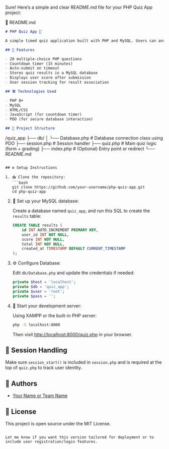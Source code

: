 Sure! Here’s a simple and clear README.md file for your PHP Quiz App project:

📄 README.md

```markdown
# PHP Quiz App 🧠

A simple timed quiz application built with PHP and MySQL. Users can answer multiple-choice questions, and their scores are saved to a database.

## 🚀 Features

- 20 multiple-choice PHP questions
- Countdown timer (15 minutes)
- Auto-submit on timeout
- Stores quiz results in a MySQL database
- Displays user score after submission
- User session tracking for result association

## 🛠️ Technologies Used

- PHP 8+
- MySQL
- HTML/CSS
- JavaScript (for countdown timer)
- PDO (for secure database interaction)

## 📁 Project Structure

```

/quiz\_app
├── db/
│   └── Database.php          # Database connection class using PDO
├── session.php              # Session handler
├── quiz.php                 # Main quiz logic (form + grading)
├── index.php                # (Optional) Entry point or redirect
└── README.md

````

## ⚙️ Setup Instructions

1. 📥 Clone the repository:
   ```bash
   git clone https://github.com/your-username/php-quiz-app.git
   cd php-quiz-app
````

2. 🧾 Set up your MySQL database:

   Create a database named `quiz_app`, and run this SQL to create the `results` table:

   ```sql
   CREATE TABLE results (
       id INT AUTO_INCREMENT PRIMARY KEY,
       user_id INT NOT NULL,
       score INT NOT NULL,
       total INT NOT NULL,
       created_at TIMESTAMP DEFAULT CURRENT_TIMESTAMP
   );
   ```

3. ⚙️ Configure Database:

   Edit `db/Database.php` and update the credentials if needed:

   ```php
   private $host = 'localhost';
   private $db = 'quiz_app';
   private $user = 'root';
   private $pass = '';
   ```

4. 🧪 Start your development server:

   Using XAMPP or the built-in PHP server:

   ```bash
   php -S localhost:8000
   ```

   Then visit [http://localhost:8000/quiz.php](http://localhost:8000/quiz.php) in your browser.

## 🔐 Session Handling

Make sure `session_start()` is included in `session.php` and is required at the top of `quiz.php` to track user identity.

## 👤 Authors

* [Your Name or Team Name](https://github.com/your-username)

## 📝 License

This project is open source under the MIT License.

```

Let me know if you want this version tailored for deployment or to include user registration/login features.
```
